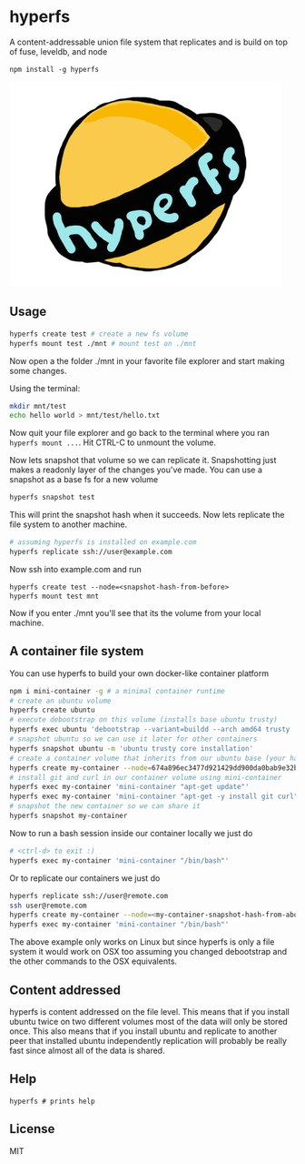 # hyperfs

A content-addressable union file system that replicates and is build on top of fuse, leveldb, and node

```
npm install -g hyperfs
```

![logo.png](logo.png)

## Usage

``` sh
hyperfs create test # create a new fs volume
hyperfs mount test ./mnt # mount test on ./mnt
```

Now open a the folder ./mnt in your favorite file explorer and start making some changes.

Using the terminal:

``` sh
mkdir mnt/test
echo hello world > mnt/test/hello.txt
```

Now quit your file explorer and go back to the terminal where you ran `hyperfs mount ...`.
Hit CTRL-C to unmount the volume.

Now lets snapshot that volume so we can replicate it. Snapshotting just makes a readonly layer
of the changes you've made. You can use a snapshot as a base fs for a new volume

``` sh
hyperfs snapshot test
```

This will print the snapshot hash when it succeeds.
Now lets replicate the file system to another machine.

``` sh
# assuming hyperfs is installed on example.com
hyperfs replicate ssh://user@example.com
```

Now ssh into example.com and run

```
hyperfs create test --node=<snapshot-hash-from-before>
hyperfs mount test mnt
```

Now if you enter ./mnt you'll see that its the volume from your local machine.

## A container file system

You can use hyperfs to build your own docker-like container platform

``` sh
npm i mini-container -g # a minimal container runtime
# create an ubuntu volume
hyperfs create ubuntu
# execute debootstrap on this volume (installs base ubuntu trusty)
hyperfs exec ubuntu 'debootstrap --variant=buildd --arch amd64 trusty . http://archive.ubuntu.com/ubuntu/'
# snapshot ubuntu so we can use it later for other containers
hyperfs snapshot ubuntu -m 'ubuntu trusty core installation'
# create a container volume that inherits from our ubuntu base (your hash might be different)
hyperfs create my-container --node=674a896ec3477d921429dd900da0bab9e32b23aa7f8509c82f1d8b39f42678fe
# install git and curl in our container volume using mini-container
hyperfs exec my-container 'mini-container "apt-get update"'
hyperfs exec my-container 'mini-container "apt-get -y install git curl"'
# snapshot the new container so we can share it
hyperfs snapshot my-container
```

Now to run a bash session inside our container locally we just do

``` sh
# <ctrl-d> to exit :)
hyperfs exec my-container 'mini-container "/bin/bash"'
```

Or to replicate our containers we just do

``` sh
hyperfs replicate ssh://user@remote.com
ssh user@remote.com
hyperfs create my-container --node=<my-container-snapshot-hash-from-above>
hyperfs exec my-container 'mini-container "/bin/bash"'
```

The above example only works on Linux but since hyperfs is only a file system it
would work on OSX too assuming you changed debootstrap and the other commands to the OSX equivalents.

## Content addressed

hyperfs is content addressed on the file level. This means that if you install ubuntu
twice on two different volumes most of the data will only be stored once. This also means
that if you install ubuntu and replicate to another peer that installed ubuntu independently
replication will probably be really fast since almost all of the data is shared.

## Help

```
hyperfs # prints help
```

## License

MIT
